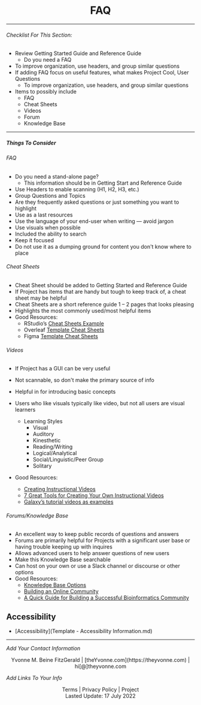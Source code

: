 <h1 align="center">FAQ</h1>

---

###### _Checklist For This Section:_  

- Review Getting Started Guide and Reference Guide 
	- Do you need a FAQ
- To improve organization, use headers, and group similar questions
- If adding FAQ focus on useful features, what makes Project Cool, User Questions
	- To improve organization, use headers, and group similar questions
- Items to possibly include
	- FAQ
	- Cheat Sheets
	- Videos
	- Forum
	- Knowledge Base

---


##### Things To Consider

###### FAQ
- Do you need a stand-alone page?
    -  This information should be in Getting Start and Reference Guide
- Use Headers to enable scanning (H1, H2, H3, etc.)
- Group Questions and Topics
- Are they frequently asked questions or just something you want to highlight
- Use as a last resources
- Use the language of your end-user when writing — avoid jargon
- Use visuals when possible
- Included the ability to search
- Keep it focused
- Do not use it as a dumping ground for content you don't know where to place
 

###### Cheat Sheets
- Cheat Sheet should be added to Getting Started and Reference Guide
- If Project has items that are handy but tough to keep track of, a cheat sheet may be helpful
- Cheat Sheets are a short reference guide 1 – 2 pages that looks pleasing
- Highlights the most commonly used/most helpful items
- Good Resources:
	- RStudio’s [Cheat Sheets Example](https://www.rstudio.com/resources/cheatsheets/) 
	- Overleaf [Template Cheat Sheets](https://www.overleaf.com/gallery/tagged/cheat-sheet)
	- Figma [Template Cheat Sheets](https://www.figma.com/community/search?model_type=hub_files&q=cheat%20sheets&fuid=989216865006175239)


###### Videos
- If Project has a GUI can be very useful
- Not scannable, so don't make the primary source of info
- Helpful in for introducing basic concepts
- Users who like visuals typically like video, but not all users are visual learners
	- Learning Styles 
		- Visual
		- Auditory
		- Kinesthetic
		- Reading/Writing
		- Logical/Analytical 
		- Social/Linguistic/Peer Group
		- Solitary 
		

- Good Resources:
	-  [Creating Instructional Videos](https://www.techsmith.com/blog/instructional-videos/) 
	-  [7 Great Tools for Creating Your Own Instructional Videos](https://helpdeskgeek.com/free-tools-review/7-great-tools-for-creating-your-own-video-tutorials/)
	-  [Galaxy’s tutorial videos as examples](https://training.galaxyproject.org/training-material/topics/introduction/)


###### Forums/Knowledge Base
- An excellent way to keep public records of questions and answers
- Forums are primarily helpful for Projects with a significant user base or having trouble keeping up with inquires
- Allows advanced users to help answer questions of new users 
- Make this Knowledge Base searchable 
- Can host on your own or use a Slack channel or discourse or other options
- Good Resources:
	- [Knowledge Base Options](https://herothemes.com/blog/best-knowledge-base-software/) 
	- [Building an Online Community](https://geekflare.com/online-community-software/)
	- [A Quick Guide for Building a Successful Bioinformatics Community](https://journals.plos.org/ploscompbiol/article?id=10.1371/journal.pcbi.1003972) 


## Accessibility

- [Accessibility](Template - Accessibility Information.md)

---
_Add Your Contact Information_
<center>Yvonne M. Beine FitzGerald | [theYvonne.com](https://theyvonne.com) | hi[@]theyvonne.com </center>  

_Add Links To Your Info_

<center>Terms | Privacy Policy | Project </center>

<center>Lasted Update: 17 July 2022 </center>


